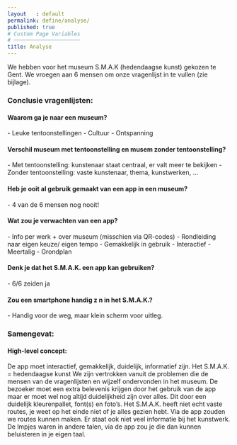 ```yaml
---
layout   : default
permalink: define/analyse/
published: true
# Custom Page Variables
# ─────────────────────
title: Analyse
---
```

We hebben voor het museum S.M.A.K (hedendaagse kunst) gekozen te Gent. We vroegen aan 6 mensen om onze
vragenlijst in te vullen (zie bijlage).<br>

<h3>Conclusie vragenlijsten:</h3>

<h4>Waarom ga je naar een museum?</h4>
- Leuke tentoonstellingen 
- Cultuur
- Ontspanning

<h4>Verschil museum met tentoonstelling en musem zonder tentoonstelling?</h4>
- Met tentoonstelling: kunstenaar staat centraal, er valt meer te bekijken 
- Zonder tentoonstelling: vaste kunstenaar, thema, kunstwerken, ...

<h4>Heb je ooit al gebruik gemaakt van een app in een museum?</h4>
- 4 van de 6 mensen nog nooit!

<h4>Wat zou je verwachten van een app?</h4>
- Info per werk + over museum (misschien via QR-codes) 
- Rondleiding naar eigen keuze/ eigen tempo
- Gemakkelijk in gebruik
- Interactief
- Meertalig - Grondplan

<h4>Denk je dat het S.M.A.K. een app kan gebruiken?</h4>
- 6/6 zeiden ja

<h4>Zou een smartphone handig z n in het S.M.A.K.?</h4>
- Handig voor de weg, maar klein scherm voor uitleg.

<h3>Samengevat: </h3>
<h4>High-level concept:</h4>
De app moet interactief, gemakkelijk, duidelijk, informatief zijn.
Het S.M.A.K. = hedendaagse kunst
We zijn vertrokken vanuit de problemen die de mensen van de vragenlijsten en wijzelf ondervonden in het museum. De bezoeker moet een extra belevenis krijgen door het gebruik van de app maar er moet wel nog altijd duidelijkheid zijn over alles. Dit door een duidelijk kleurenpallet, font(s) en foto’s.
Het S.M.A.K. heeft niet echt vaste routes, je weet op het einde niet of je alles gezien hebt. Via de app zouden we routes kunnen maken. Er staat ook niet veel informatie bij het kunstwerk. De  lmpjes waren in andere talen, via de app zou je die dan kunnen beluisteren in je eigen taal.